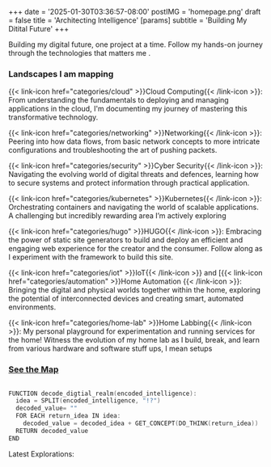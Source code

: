 +++
date = '2025-01-30T03:36:57-08:00'
postIMG = 'homepage.png'
draft = false
title = 'Architecting Intelligence'
[params]
  subtitle = 'Building My Ditital Future'
+++

Building my digital future, one project at a time. Follow my hands-on journey through the technologies that matters me .

### Landscapes I am mapping

{{< link-icon href="categories/cloud" >}}Cloud Computing{{< /link-icon >}}:
From understanding the fundamentals to deploying and managing applications in
the cloud, I'm documenting my journey of mastering this transformative technology.

{{< link-icon href="categories/networking" >}}Networking{{< /link-icon >}}:
Peering into how data flows, from basic network concepts to more intricate
configurations and troubleshooting the art of pushing packets.

{{< link-icon href="categories/security" >}}Cyber Security{{< /link-icon >}}:
Navigating the evolving world of digital threats and defences, learning how to
secure systems and protect information through practical application.

{{< link-icon href="categories/kubernetes" >}}Kubernetes{{< /link-icon >}}:
Orchestrating containers and navigating the world of scalable applications. A
challenging but incredibly rewarding area I’m actively exploring

{{< link-icon href="categories/hugo" >}}HUGO{{< /link-icon >}}: Embracing the
power of static site generators to build and deploy an efficient and engaging
web experience for the creator and the consumer. Follow along as I experiment
with the framework to build this site.

{{< link-icon href="categories/iot" >}}IoT{{< /link-icon >}} and
[{{< link-icon href="categories/automation" >}}Home Automation
{{< /link-icon >}}: Bringing the digital and physical worlds together within
the home, exploring the potential of interconnected devices and creating smart,
automated environments.

{{< link-icon href="categories/home-lab" >}}Home Labbing{{< /link-icon >}}:
My personal playground for experimentation and running services for the home!
Witness the evolution of my home lab as I build, break, and learn from various
hardware and software stuff ups, I mean setups

### [See the Map](/categories/)

```go {style=catppuccin-latte}

FUNCTION decode_digtial_realm(encoded_intelligence):
  idea = SPLIT(encoded_intelligence, "!?")
  decoded_value= ""
  FOR EACH return_idea IN idea:
    decoded_value = decoded_idea + GET_CONCEPT(DO_THINK(return_idea))
  RETURN decoded_value
END

```

Latest Explorations:
